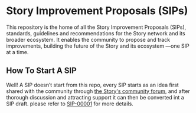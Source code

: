 # Story Improvement Proposals (SIPs)

This repository is the home of all the Story Improvement 
Proposals (SIPs), standards, guidelines and recommendations for 
the Story network and its broader ecosystem. It enables the 
community to propose and track improvements, 
building the future of the Story and its ecosystem —one SIP at a 
time.

## How To Start A SIP

Well! A SIP doesn’t start from this repo, every SIP starts as an 
idea first shared with the community through [the Story's 
community forum](https://forum.story.foundation/), and after 
thorough 
discussion and attracting support it can then be converted 
int a SIP draft. please refer to 
[SIP-00001](https://github.com/piplabs/SIPs/blob/main/proposals/00001-sip-process.md)
 for more details.
